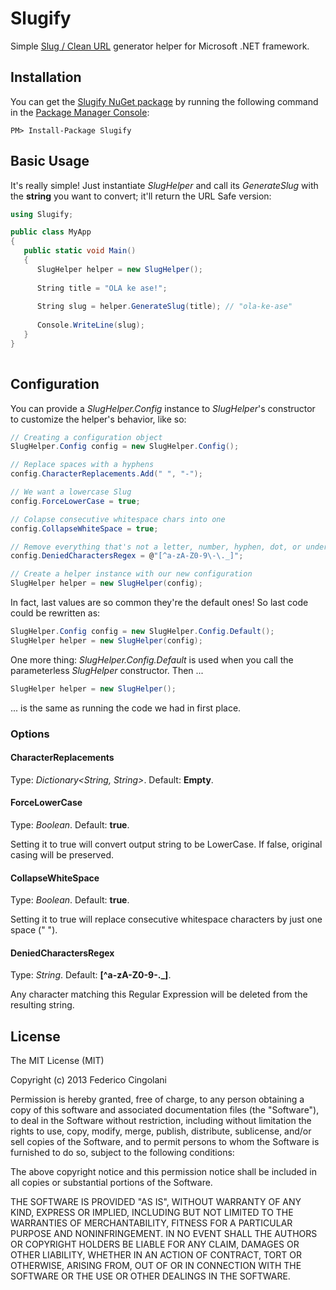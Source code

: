 Slugify
=======

Simple [Slug / Clean URL](http://en.wikipedia.org/wiki/Slug_%28web_publishing%29#Slug) generator helper for Microsoft .NET framework.

Installation
------------

You can get the [Slugify NuGet package](http://www.nuget.org/packages/Slugify/) by running the following command in the [Package Manager Console](http://docs.nuget.org/docs/start-here/using-the-package-manager-console):

```
PM> Install-Package Slugify
```


Basic Usage
-----------

It's really simple! Just instantiate _SlugHelper_ and call its _GenerateSlug_ with the **string** you want to convert; it'll return the URL Safe version:


```csharp
using Slugify;

public class MyApp
{
   public static void Main()
   {
      SlugHelper helper = new SlugHelper();
   
      String title = "OLA ke ase!";
      
      String slug = helper.GenerateSlug(title); // "ola-ke-ase"
      
      Console.WriteLine(slug); 
   }
}
 
```

Configuration
-------------

You can provide a _SlugHelper.Config_ instance to _SlugHelper_'s constructor to customize the helper's behavior, like so:

```csharp
// Creating a configuration object
SlugHelper.Config config = new SlugHelper.Config();

// Replace spaces with a hyphens
config.CharacterReplacements.Add(" ", "-");

// We want a lowercase Slug
config.ForceLowerCase = true;

// Colapse consecutive whitespace chars into one
config.CollapseWhiteSpace = true;

// Remove everything that's not a letter, number, hyphen, dot, or underscore
config.DeniedCharactersRegex = @"[^a-zA-Z0-9\-\._]";

// Create a helper instance with our new configuration
SlugHelper helper = new SlugHelper(config);
```

In fact, last values are so common they're the default ones! So last code could be rewritten as:

```csharp
SlugHelper.Config config = new SlugHelper.Config.Default();
SlugHelper helper = new SlugHelper(config);
```

One more thing: _SlugHelper.Config.Default_ is used when you call the parameterless _SlugHelper_ constructor. Then ...

```csharp
SlugHelper helper = new SlugHelper();
```

... is the same as running the code we had in first place.

### Options

#### CharacterReplacements

Type: _Dictionary&lt;String, String&gt;_. Default: **Empty**.

#### ForceLowerCase

Type: _Boolean_. Default: **true**.

Setting it to true will convert output string to be LowerCase. If false, original casing will be preserved.

#### CollapseWhiteSpace

Type: _Boolean_. Default: **true**.

Setting it to true will replace consecutive whitespace characters by just one space (" ").

#### DeniedCharactersRegex

Type: _String_. Default: **[^a-zA-Z0-9\-\._]**.

Any character matching this Regular Expression will be deleted from the resulting string.

License
-------

The MIT License (MIT)

Copyright (c) 2013 Federico Cingolani

Permission is hereby granted, free of charge, to any person obtaining a copy
of this software and associated documentation files (the "Software"), to deal
in the Software without restriction, including without limitation the rights
to use, copy, modify, merge, publish, distribute, sublicense, and/or sell
copies of the Software, and to permit persons to whom the Software is
furnished to do so, subject to the following conditions:

The above copyright notice and this permission notice shall be included in
all copies or substantial portions of the Software.

THE SOFTWARE IS PROVIDED "AS IS", WITHOUT WARRANTY OF ANY KIND, EXPRESS OR
IMPLIED, INCLUDING BUT NOT LIMITED TO THE WARRANTIES OF MERCHANTABILITY,
FITNESS FOR A PARTICULAR PURPOSE AND NONINFRINGEMENT. IN NO EVENT SHALL THE
AUTHORS OR COPYRIGHT HOLDERS BE LIABLE FOR ANY CLAIM, DAMAGES OR OTHER
LIABILITY, WHETHER IN AN ACTION OF CONTRACT, TORT OR OTHERWISE, ARISING FROM,
OUT OF OR IN CONNECTION WITH THE SOFTWARE OR THE USE OR OTHER DEALINGS IN
THE SOFTWARE.
